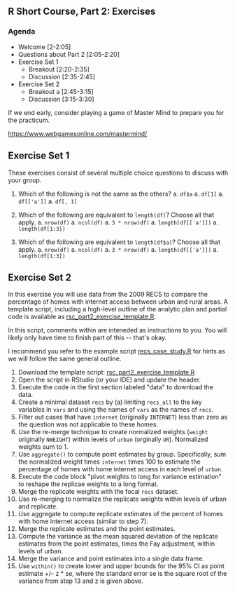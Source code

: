 ## R Short Course, Part 2: Exercises

### Agenda

+ Welcome [2-2:05]
+ Questions about Part 2 [2:05-2:20]
+ Exercise Set 1
  - Breakout [2:20-2:35]
  - Discussion [2:35-2:45]
+ Exercise Set 2
  - Breakout a [2:45-3:15]
  - Discussion [3:15-3:30]


If we end early, consider playing a game of Master Mind to prepare you
for the practicum.

https://www.webgamesonline.com/mastermind/

##  Exercise Set 1

These exercises consist of several multiple choice
questions to discuss with your group.

  1. Which of the following is not the same as the others?
   a. `df$a`
   a. `df[1]`
   a. `df[['a']]`
   a. `df[, 1]`

  2. Which of the following are equivalent to `length(df)`? Choose all that apply.
   a. `nrow(df)`
   a. `ncol(df)`
   a. `3 * nrow(df)`
   a. `length(df[['a']])`
   a. `length(df[1:3])`

  3. Which of the following are equivalent to `length(df$a)`? Choose all that apply.
   a. `nrow(df)`
   a. `ncol(df)`
   a. `3 * nrow(df)`
   a. `length(df[['a']])`
   a. `length(df[1:3])`



## Exercise Set 2

In this exercise you will use data from the 2009 RECS
to compare the percentage of homes with internet access
between urban and rural areas. A template script, including
a high-level outline of the analytic plan and partial code is
available as
[rsc_part2_exercise_template.R](./rsc_part2_exercise_template.R). 

In this script, comments within *<angle brackets>* are inteneded
as instructions to you. You will likely only have time to finish part of
this -- that's okay.  

I recommend you refer to the example script
[recs_case_study.R](../../examples/part2/recs_case_study.R)
for hints as we will follow the same general outline.

1. Download the template script:
   [rsc_part2_exercise_template.R](./rsc_part2_exercise_template.R)
2. Open the script in RStudio (or your IDE) and update the header.
3. Execute the code in the first section labeled "data" to download the data.
4. Create a minimal dataset `recs` by (a) limiting `recs_all` to the key
   variables in `vars` and using the names of `vars` as the names of `recs`.
5. Filter out cases that have `internet` (originally `INTERNET`) less than zero
   as the question was not applicable to these homes.
6. Use the re-merge technique to create normalized weights
   (`weight` originally `NWEIGHT`)
   within levels of `urban` (orginally `UR`). Normalized weights sum to 1.
7. Use `aggregate()` to compute point estimates by group. Specifically,
   sum the normalized weight times `internet` times 100 to estimate the percentage
   of homes with home internet access in each level of `urban`.
8. Execute the code block "pivot weights to long for variance estimation" to
   reshape the replicae weights to a long format.
9. Merge the replicate weights with the focal `recs` dataset.
10. Use re-merging to normalize the replicate weights within levels of
    urban and replicate.
11. Use aggregate to compute replicate estimates of the percent of homes
    with home internet access (similar to step 7).
12. Merge the replicate estimates and the point estimates. 
13. Compute the variance as the mean squared deviation of the replicate
    estimates from the point estimates, times the Fay adjustment, within
    levels of urban.
14. Merge the variance and point estimates into a single data frame.
15. Use `within()` to create lower and upper bounds for the 95% CI as 
    point estimate +/- z * se, where the standard error se is the square 
    root of the variance from step 13 and z is given above. 